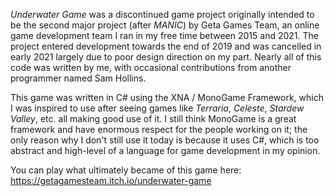 *Underwater Game* was a discontinued game project originally intended to be the second major project (after *MANIC*) by Geta Games Team, an online game development team I ran in my free time between 2015 and 2021. The project entered development towards the end of 2019 and was cancelled in early 2021 largely due to poor design direction on my part. Nearly all of this code was written by me, with occasional contributions from another programmer named Sam Hollins.

This game was written in C# using the XNA / MonoGame Framework, which I was inspired to use after seeing games like *Terraria*, *Celeste*, *Stardew Valley*, etc. all making good use of it. I still think MonoGame is a great framework and have enormous respect for the people working on it; the only reason why I don't still use it today is because it uses C#, which is too abstract and high-level of a language for game development in my opinion.

You can play what ultimately became of this game here: https://getagamesteam.itch.io/underwater-game

